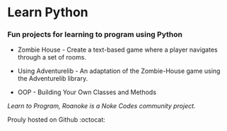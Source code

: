 # Learn Python

### Fun projects for learning to program using Python

* Zombie House - Create a text-based game where a player navigates through a set of rooms.

* Using Adventurelib - An adaptation of the Zombie-House game using the Adventurelib library.

* OOP - Building Your Own Classes and Methods

*Learn to Program, Roanoke is a Noke Codes community project.*

Prouly hosted on Github :octocat:
